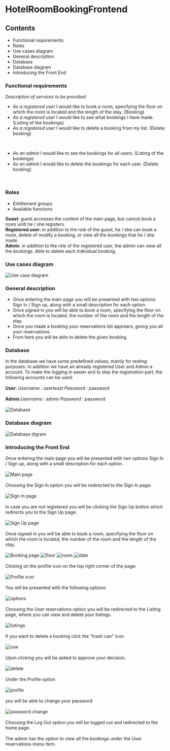 # HotelRoomBookingFrontend
## Contents   
  * Functional requirements
  * Roles
  * Use cases diagram
  * General description 
  * Database
  * Database diagram   
  * Introducing the Front End

### Functional requirements  
*Description of services to be provided:*   

* *As a registered user* I would like to book a room, specifying the floor on which the room is located and the length of the stay. (Booking) 
* *As a registered user* I would like to see what bookings I have made. (Listing of the bookings) 
* *As a registered user* I would like to delete a booking from my list. (Delete booking)
 <br/>  

* *As an admin* I would like to see the bookings for all users. (Listing of the bookings) 
* *As an admin* I would like to delete the bookings for each user. (Delete booking)   
<br/> 

### Roles   

* Entitlement groups
* Available functions
   

**Guest**: guest accesses the content of the main page, but cannot book a room unitl he / she registers.  
**Registered user**: in addition to the role of the guest, he / she can book a room, delete of modify a booking, or view all the bookings that he / she made.  
**Admin**: in addition to the role of the registered user, the admin can view all the bookings. Able to delete each individual booking.

### Use cases diagram
![Use case diagram](https://i.imgur.com/Oo1N605.png)
   
### General description   
  
* Once entering the main page you will be presented with two options Sign In / Sign up, along with a small description for each option. 
* Once signed in you will be able to book a room, specifying the floor on which the room is located, the number of the room and the length of the stay. 
* Once you made a booking your reservations list apprears, giving you all your reservations.
* From here you will be able to delete the given booking.     
 
### Database
 In the database we have some predefined values, mainly for testing purposes. In addition we have an already registered User and Admin a account.
 To make the logging in easier and to skip the registration part, the following accounts can be used: 
 <br/> <br/> 
 **User**: *Username* : userteszt 
           *Password* : password 
 <br/> <br/> 
 **Admin**:*Username* : admin 
           *Password* : password
 <br/> <br/> 
 ![Database](https://i.imgur.com/0HKWXEp.png)
            
 
### Database diagram 
 ![Database digram](https://i.imgur.com/hkG4uCy.png)

### Introducing the Front End 
Once entering the main page you will be presented with two options Sign In / Sign up, along with a small description for each option. 
<br/>
<br/>
![Main page](https://i.imgur.com/xoanudW.png)
<br/>
<br/>
Choosing the Sign In option you will be redirected to the Sign In page:
<br/>
<br/>
![Sign In page](https://i.imgur.com/W89JxPu.png)
<br/>
<br/>
In case you are not registered you will be clicking the Sign Up button which redirects you to the Sign Up page:
<br/>
<br/>
![Sign Up page](https://i.imgur.com/uT4KHSi.png)
<br/>
<br/>
Once signed in you will be able to book a room, specifying the floor on which the room is located, the number of the room and the length of the stay.
<br/>
<br/>
![Booking page](https://i.imgur.com/tgZJpzZ.png)
![floor](https://i.imgur.com/5TpEk17.png)
![room](https://i.imgur.com/djaLbIL.png)
![date](https://i.imgur.com/kpJACFn.png)
<br/>
<br/>
Clicking on the profile icon on the top right corner of the page: 
<br/>
<br/>
![Profile icon](https://i.imgur.com/clywGgo.png)
<br/>
<br/>
You will be presented with the following options: 
<br/>
<br/>
![options](https://i.imgur.com/oTYpcaZ.png)
<br/>
<br/>
Choosing the User reservations option you will be redirected to the Listing page, where you can view and delete your listings.
<br/>
<br/>
![listings](https://i.imgur.com/eUyskOK.png)
<br/>
<br/>
If you want to delete a booking click the "trash can" icon 
<br/>
<br/>
![row](https://i.imgur.com/j3DTHRG.png)
<br/>
<br/>
Upon clicking you will be asked to approve your decision.
<br/>
<br/>
![delete](https://i.imgur.com/KRtQofM.png)
<br/>
<br/>
Under the Profile option
<br/>
<br/>
![profile](https://i.imgur.com/ujgEiVF.png)
<br/>
<br/>
you will be able to change your password
<br/>
<br/>
![password change](https://i.imgur.com/XAjf09s.png)
<br/>
<br/>
Choosing the Log Out option you will be logged out and redirected to the home page.
<br/>
<br/>
The admin has the option to view all the bookings under the User reservations menu item.
